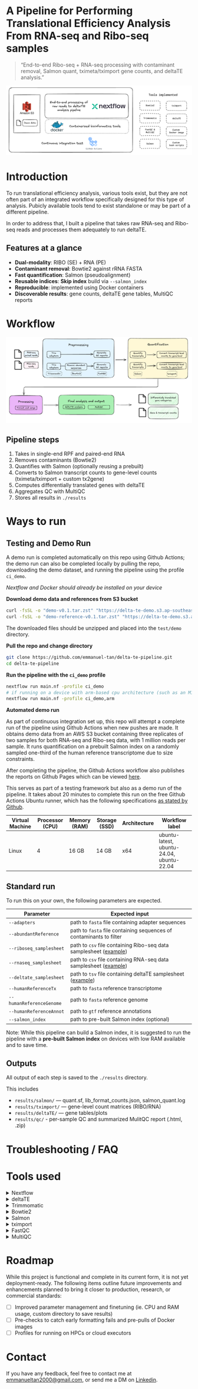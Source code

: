 # A Pipeline for Performing Translational Efficiency Analysis From RNA-seq and Ribo-seq samples

> “End-to-end Ribo-seq + RNA-seq processing with contaminant removal, Salmon quant, tximeta/tximport gene counts, and deltaTE analysis.”

![main-diagram](assets/main-diagram.png)

# Introduction
To run translational efficiency analysis, various tools exist, but they are not often part of an integrated workflow specifically designed for this type of analysis. Pubicly available tools tend to exist standalone or may be part of a different pipeline. 

In order to address that, I built a pipeline that takes raw RNA-seq and Ribo-seq reads and processes them adequately to run deltaTE.

## Features at a glance
- **Dual-modality**: RIBO (SE) + RNA (PE)
- **Contaminant removal**: Bowtie2 against rRNA FASTA
- **Fast quantification**: Salmon (pseudoalignment)
- **Reusable indices**: **Skip index** build via `--salmon_index`
- **Reproducible**: implemented using Docker containers
- **Discoverable results**: gene counts, deltaTE gene tables, MultiQC reports

# Workflow 

![pipeline-diagram](assets/pipeline-diagram.png)

## Pipeline steps
1) Takes in single-end RPF and paired-end RNA
2) Removes contaminants (Bowtie2)
3) Quantifies with Salmon (optionally reusing a prebuilt)
4) Converts to Salmon transcript counts to gene-level counts (tximeta/tximport + custom tx2gene)
5) Computes differentially translated genes with deltaTE
6) Aggregates QC with MultiQC
7) Stores all results in `./results`

# Ways to run
## Testing and Demo Run

A demo run is completed automatically on this repo using Github Actions; the demo run can also be completed locally by pulling the repo, downloading the demo dataset, and running the pipeline using the profile `ci_demo`. 

*Nextflow and Docker should already be installed on your device*

**Download demo data and references from S3 bucket**
```bash
curl -fsSL -o "demo-v0.1.tar.zst" "https://delta-te-demo.s3.ap-southeast-1.amazonaws.com/public/demo-v0.1.tar.zst"
curl -fsSL -o "demo-reference-v0.1.tar.zst" "https://delta-te-demo.s3.ap-southeast-1.amazonaws.com/public/demo-reference-v0.1.tar.zst"
```

The downloaded files should be unzipped and placed into the `test/demo` directory.

**Pull the repo and change directory**

```bash
git clone https://github.com/emmanuel-tan/delta-te-pipeline.git
cd delta-te-pipeline
```

**Run the pipeline with the `ci_demo` profile**

```bash
nextflow run main.nf -profile ci_demo
# if running on a device with arm-based cpu architecture (such as an M1 Macbook), include the arm profile as well
nextflow run main.nf -profile ci_demo,arm
```

**Automated demo run**

As part of continuous integration set up, this repo will attempt a complete run of the pipeline using Github Actions when new pushes are made. It obtains demo data from an AWS S3 bucket containing three replicates of two samples for both RNA-seq and Ribo-seq data, with 1 million reads per sample. It runs quantification on a prebuilt Salmon index on a randomly sampled one-third of the human reference transcriptome due to size constraints.

After completing the pipeline, the Github Actions workflow also publishes the reports on Github Pages which can be viewed [here](https://emmanuel-tan.github.io/delta-te-pipeline/).

This serves as part of a testing framework but also as a demo run of the pipeline. It takes about 20 minutes to complete this run on the free Github Actions Ubuntu runner, which has the following specifications [as stated by Github](https://docs.github.com/en/actions/reference/runners/github-hosted-runners#standard-github-hosted-runners-for-public-repositories). 

| Virtual Machine | Processor (CPU) | Memory (RAM) | Storage (SSD) | Architecture | Workflow label |
| ----- | ----- | ----- | ----- | ----- | ----- |
| Linux | 4 | 16 GB | 14 GB | x64 | ubuntu-latest, ubuntu-24.04, ubuntu-22.04 |

## Standard run 

To run this on your own, the following parameters are expected. 

| Parameter | Expected input |
| --- | --- |
| `--adapters`              | path to `fasta` file containing adapter sequences |
| `--abundantReference`     | path to `fasta` file containing sequences of contaminants to filter |
| `--riboseq_samplesheet`   | path to `csv` file containing Ribo-seq data samplesheet ([example](./test/demo/RIBO-samplesheet.csv)) |
| `--rnaseq_samplesheet`    | path to `csv` file containing RNA-seq data samplesheet ([example](./test/demo/RNA-samplesheet.csv)) |
| `--deltate_samplesheet`   | path to `tsv` file containing deltaTE samplesheet ([example](./test/demo/deltaTE-Samplesheet.tsv)) |
| `--humanReferenceTx`      | path to `fasta` reference transcriptome |
| `--humanReferenceGenome`  | path to `fasta` reference genome |
| `--humanReferenceAnnot`   | path to `gtf` reference annotations |
| `--salmon_index`          | path to pre-built Salmon index (optional) |

Note: While this pipeline can build a Salmon index, it is suggested to run the pipeline with a **pre-built Salmon index** on devices with low RAM available and to save time. 

## Outputs
All output of each step is saved to the `./results` directory. 

This includes
- `results/salmon/` — quant.sf, lib_format_counts.json, salmon_quant.log
- `results/tximport/` — gene-level count matrices (RIBO/RNA)
- `results/deltaTE/` — gene tables/plots
- `results/qc/` - per-sample QC and summarized MulitQC report (.html, .zip)


# Troubleshooting / FAQ

# Tools used

<details><summary>Nextflow</summary>
Di Tommaso, P., Chatzou, M., Floden, E. W., Barja, P. P., Palumbo, E., & Notredame, C. (2017). Nextflow enables reproducible computational workflows. <i>Nature biotechnology, 35</i>(4), 316-319.

- https://github.com/nextflow-io/nextflow
</details>

<details><summary>deltaTE</summary>
Chothani, S., Adami, E., Ouyang, J. F., Viswanathan, S., Hubner, N., Cook, S. A., ... & Rackham, O. J. (2019). deltaTE: Detection of translationally regulated genes by integrative analysis of Ribo‐seq and RNA‐seq data. <i>Current protocols in molecular biology, 129</i>(1), e108.

- https://github.com/SGDDNB/translational_regulation
</details>

<details><summary>Trimmomatic</summary>
Bolger, A. M., Lohse, M., & Usadel, B. (2014). Trimmomatic: a flexible trimmer for Illumina sequence data. <i>Bioinformatics, 30</i>(15), 2114-2120.

- https://github.com/usadellab/Trimmomatic
</details>

<details><summary>Bowtie2</summary>
Langmead B, Salzberg S. Fast gapped-read alignment with Bowtie 2. Nature Methods. 2012, 9:357-359.

- https://github.com/BenLangmead/bowtie2
</details>

<details><summary>Salmon</summary>
Patro, R., Duggal, G., Love, M. I., Irizarry, R. A., & Kingsford, C. (2017). Salmon provides fast and bias-aware quantification of transcript expression. <i>Nature methods, 14</i>(4), 417-419.

- https://combine-lab.github.io/salmon/
</details>

<details><summary>tximport</summary>
- https://github.com/thelovelab/tximport
</details>

<details><summary>FastQC</summary>
- https://github.com/s-andrews/FastQC
</details>

<details><summary>MultiQC</summary>
Ewels, P., Magnusson, M., Lundin, S., & Käller, M. (2016). MultiQC: summarize analysis results for multiple tools and samples in a single report. <i>Bioinformatics, 32</i>(19), 3047-3048.

- https://github.com/MultiQC/MultiQC
</details>


# Roadmap

While this project is functional and complete in its current form, it is not yet deployment-ready. The following items outline future improvements and enhancements planned to bring it closer to production, research, or commercial standards:

- [ ] Improved parameter management and finetuning (ie. CPU and RAM usage, custom directory to save results)
- [ ] Pre-checks to catch early formatting fails and pre-pulls of Docker images
- [ ] Profiles for running on HPCs or cloud executors

# Contact
If you have any feedback, feel free to contact me at emmanueltan2000@gmail.com, or send me a DM on [Linkedin](https://www.linkedin.com/in/emmanuel-tan-0b89051b3/).